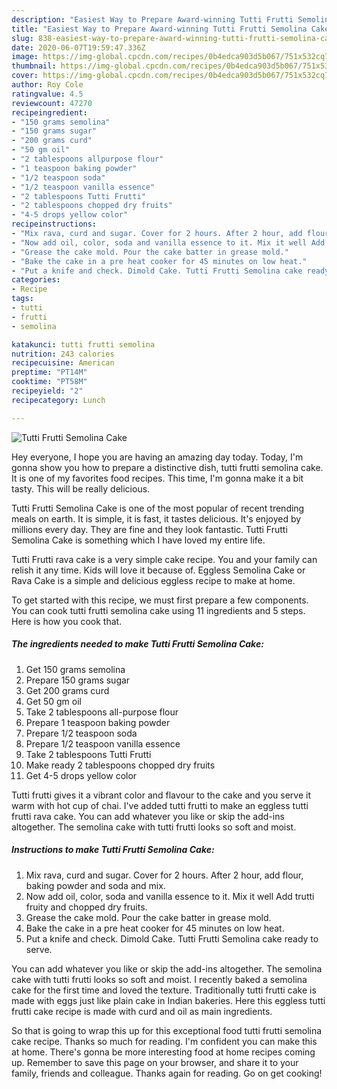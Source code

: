 ```yaml
---
description: "Easiest Way to Prepare Award-winning Tutti Frutti Semolina Cake"
title: "Easiest Way to Prepare Award-winning Tutti Frutti Semolina Cake"
slug: 838-easiest-way-to-prepare-award-winning-tutti-frutti-semolina-cake
date: 2020-06-07T19:59:47.336Z
image: https://img-global.cpcdn.com/recipes/0b4edca903d5b067/751x532cq70/tutti-frutti-semolina-cake-recipe-main-photo.jpg
thumbnail: https://img-global.cpcdn.com/recipes/0b4edca903d5b067/751x532cq70/tutti-frutti-semolina-cake-recipe-main-photo.jpg
cover: https://img-global.cpcdn.com/recipes/0b4edca903d5b067/751x532cq70/tutti-frutti-semolina-cake-recipe-main-photo.jpg
author: Roy Cole
ratingvalue: 4.5
reviewcount: 47270
recipeingredient:
- "150 grams semolina"
- "150 grams sugar"
- "200 grams curd"
- "50 gm oil"
- "2 tablespoons allpurpose flour"
- "1 teaspoon baking powder"
- "1/2 teaspoon soda"
- "1/2 teaspoon vanilla essence"
- "2 tablespoons Tutti Frutti"
- "2 tablespoons chopped dry fruits"
- "4-5 drops yellow color"
recipeinstructions:
- "Mix rava, curd and sugar. Cover for 2 hours. After 2 hour, add flour, baking powder and soda and mix."
- "Now add oil, color, soda and vanilla essence to it. Mix it well Add trutti fruity and chopped dry fruits."
- "Grease the cake mold. Pour the cake batter in grease mold."
- "Bake the cake in a pre heat cooker for 45 minutes on low heat."
- "Put a knife and check. Dimold Cake. Tutti Frutti Semolina cake ready to serve."
categories:
- Recipe
tags:
- tutti
- frutti
- semolina

katakunci: tutti frutti semolina 
nutrition: 243 calories
recipecuisine: American
preptime: "PT14M"
cooktime: "PT58M"
recipeyield: "2"
recipecategory: Lunch

---
```



![Tutti Frutti Semolina Cake](https://img-global.cpcdn.com/recipes/0b4edca903d5b067/751x532cq70/tutti-frutti-semolina-cake-recipe-main-photo.jpg)

Hey everyone, I hope you are having an amazing day today. Today, I'm gonna show you how to prepare a distinctive dish, tutti frutti semolina cake. It is one of my favorites food recipes. This time, I'm gonna make it a bit tasty. This will be really delicious.

Tutti Frutti Semolina Cake is one of the most popular of recent trending meals on earth. It is simple, it is fast, it tastes delicious. It's enjoyed by millions every day. They are fine and they look fantastic. Tutti Frutti Semolina Cake is something which I have loved my entire life.

Tutti Frutti rava cake is a very simple cake recipe. You and your family can relish it any time. Kids will love it because of. Eggless Semolina Cake or Rava Cake is a simple and delicious eggless recipe to make at home.


To get started with this recipe, we must first prepare a few components. You can cook tutti frutti semolina cake using 11 ingredients and 5 steps. Here is how you cook that.

<!--inarticleads1-->

##### The ingredients needed to make Tutti Frutti Semolina Cake:

1. Get 150 grams semolina
1. Prepare 150 grams sugar
1. Get 200 grams curd
1. Get 50 gm oil
1. Take 2 tablespoons all-purpose flour
1. Prepare 1 teaspoon baking powder
1. Prepare 1/2 teaspoon soda
1. Prepare 1/2 teaspoon vanilla essence
1. Take 2 tablespoons Tutti Frutti
1. Make ready 2 tablespoons chopped dry fruits
1. Get 4-5 drops yellow color


Tutti frutti gives it a vibrant color and flavour to the cake and you serve it warm with hot cup of chai. I&#39;ve added tutti frutti to make an eggless tutti frutti rava cake. You can add whatever you like or skip the add-ins altogether. The semolina cake with tutti frutti looks so soft and moist. 

<!--inarticleads2-->

##### Instructions to make Tutti Frutti Semolina Cake:

1. Mix rava, curd and sugar. Cover for 2 hours. After 2 hour, add flour, baking powder and soda and mix.
1. Now add oil, color, soda and vanilla essence to it. Mix it well Add trutti fruity and chopped dry fruits.
1. Grease the cake mold. Pour the cake batter in grease mold.
1. Bake the cake in a pre heat cooker for 45 minutes on low heat.
1. Put a knife and check. Dimold Cake. Tutti Frutti Semolina cake ready to serve.


You can add whatever you like or skip the add-ins altogether. The semolina cake with tutti frutti looks so soft and moist. I recently baked a semolina cake for the first time and loved the texture. Traditionally tutti frutti cake is made with eggs just like plain cake in Indian bakeries. Here this eggless tutti frutti cake recipe is made with curd and oil as main ingredients. 

So that is going to wrap this up for this exceptional food tutti frutti semolina cake recipe. Thanks so much for reading. I'm confident you can make this at home. There's gonna be more interesting food at home recipes coming up. Remember to save this page on your browser, and share it to your family, friends and colleague. Thanks again for reading. Go on get cooking!
